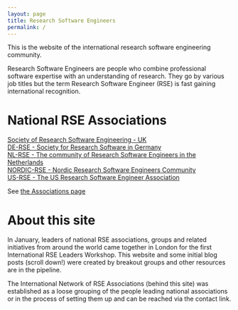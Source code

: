 ```yaml
---
layout: page
title: Research Software Engineers
permalink: /
---
```


This is the website of the international research software engineering community.  

Research Software Engineers are people who combine professional software expertise with an understanding of research. They go by various job titles but the term Research Software Engineer (RSE) is fast gaining international recognition.

# National RSE Associations

[Society of Research Software Engineering - UK](https://society-rse.org/)  <br />
[DE-RSE - Society for Research Software in Germany](http://de-rse.org)  <br />
[NL-RSE - The community of Research Software Engineers in the Netherlands](http://nl-rse.org)  <br />
[NORDIC-RSE - Nordic Research Software Engineers Community](http://nordic-rse.org/) <br />
[US-RSE - The US Research Software Engineer Association](http://us-rse.org/) <br />

See [the Associations page](http://researchsoftware.org/assoc.html)

# About this site

In January, leaders of national RSE associations, groups and related initiatives from around the world came together in London for the first International RSE Leaders Workshop. This website and some initial blog posts (scroll down!) were created by breakout groups and other resources are in the pipeline. 

The International Network of RSE Associations (behind this site) was established as a loose grouping of the people leading national associations or in the process of setting them up and can be reached via the contact link.